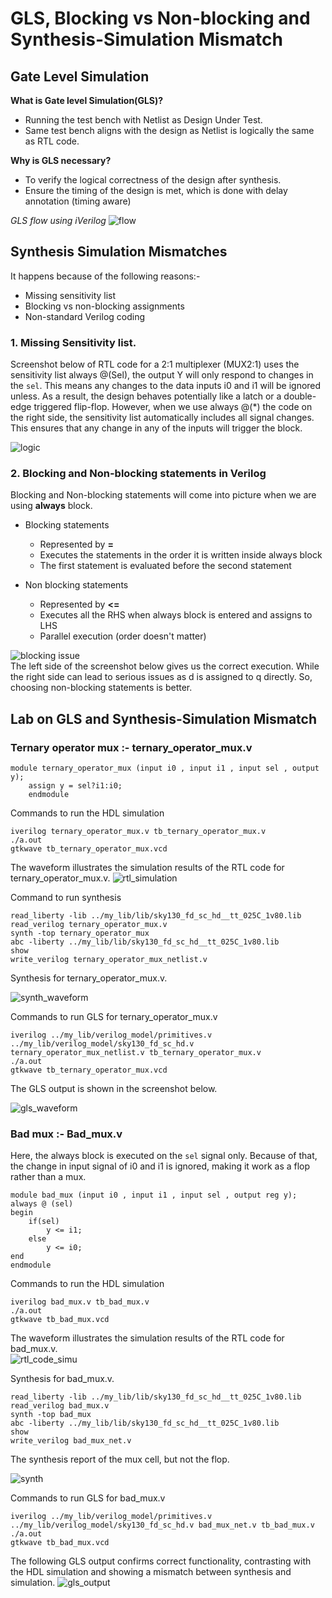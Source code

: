 # GLS, Blocking vs Non-blocking and Synthesis-Simulation Mismatch

## Gate Level Simulation

**What is Gate level Simulation(GLS)?**
  * Running the test bench with Netlist as Design Under Test.
  * Same test bench aligns with the design as Netlist is logically the same as RTL code.

**Why is GLS necessary?**
  * To verify the logical correctness of the design after synthesis.
  * Ensure the timing of the design is met, which is done with delay annotation (timing aware)

*GLS flow using iVerilog*
![flow](https://github.com/Dhruvid98/SFAL-VSD-SoC-Design/blob/main/Day%204/Images/GLS%20flow/GLS_flow.png)  

## Synthesis Simulation Mismatches

It happens because of the following reasons:-
* Missing sensitivity list
* Blocking vs non-blocking assignments
* Non-standard Verilog coding

### 1. Missing Sensitivity list. 

Screenshot below of RTL code for a 2:1 multiplexer (MUX2:1) uses the sensitivity list always @(Sel), the output Y will only respond to changes in the `sel`. This means any changes to the data inputs i0 and i1 will be ignored unless. As a result, the design behaves potentially like a latch or a double-edge triggered flip-flop. However, when we use always @(*) the code on the right side, the sensitivity list automatically includes all signal changes. This ensures that any change in any of the inputs will trigger the block.  

![logic](https://github.com/Dhruvid98/SFAL-VSD-SoC-Design/blob/main/Day%204/Images/Missing%20sensitivity%20list/logic.png)  

### 2. Blocking and Non-blocking statements in Verilog 

Blocking and Non-blocking statements will come into picture when we are using **always** block. 

* Blocking statements 
   - Represented by **=**
   - Executes the statements in the order it is written inside always block
   - The first statement is evaluated before the second statement

 * Non blocking statements
   - Represented by **<=**
   - Executes all the RHS when always block is entered and assigns to LHS
   - Parallel execution (order doesn't matter)

![blocking issue](https://github.com/Dhruvid98/SFAL-VSD-SoC-Design/blob/main/Day%204/Images/Blocking/Logic.png)  
The left side of the screenshot below gives us the correct execution. While the right side can lead to serious issues as d is assigned to q directly. So, choosing non-blocking statements is better.

## Lab on GLS and Synthesis-Simulation Mismatch

### Ternary operator mux :- ternary_operator_mux.v

```
module ternary_operator_mux (input i0 , input i1 , input sel , output y);
	assign y = sel?i1:i0;
	endmodule
```

Commands to run the HDL simulation 

```
iverilog ternary_operator_mux.v tb_ternary_operator_mux.v
./a.out
gtkwave tb_ternary_operator_mux.vcd
```

The waveform illustrates the simulation results of the RTL code for ternary_operator_mux.v. 
![rtl_simulation](https://github.com/Dhruvid98/SFAL-VSD-SoC-Design/blob/main/Day%204/Images/GLS%20flow/ternary_mux_rtl.png)  

Command to run synthesis 
```
read_liberty -lib ../my_lib/lib/sky130_fd_sc_hd__tt_025C_1v80.lib
read_verilog ternary_operator_mux.v
synth -top ternary_operator_mux
abc -liberty ../my_lib/lib/sky130_fd_sc_hd__tt_025C_1v80.lib
show
write_verilog ternary_operator_mux_netlist.v
```

Synthesis for ternary_operator_mux.v.

![synth_waveform](https://github.com/Dhruvid98/SFAL-VSD-SoC-Design/blob/main/Day%204/Images/GLS%20flow/ternary_synth.png)

Commands to run GLS for ternary_operator_mux.v 
```
iverilog ../my_lib/verilog_model/primitives.v ../my_lib/verilog_model/sky130_fd_sc_hd.v ternary_operator_mux_netlist.v tb_ternary_operator_mux.v
./a.out
gtkwave tb_ternary_operator_mux.vcd
```

The GLS output is shown in the screenshot below. 

![gls_waveform](https://github.com/Dhruvid98/SFAL-VSD-SoC-Design/blob/main/Day%204/Images/GLS%20flow/GLS_lab.png)  

### Bad mux :- Bad_mux.v 
Here, the always block is executed on the `sel` signal only. Because of that, the change in input signal of i0 and i1 is ignored, making it work as a flop rather than a mux. 
```
module bad_mux (input i0 , input i1 , input sel , output reg y);
always @ (sel)
begin
	if(sel)
		y <= i1;
	else 
		y <= i0;
end
endmodule
```

Commands to run the HDL simulation  

```
iverilog bad_mux.v tb_bad_mux.v
./a.out
gtkwave tb_bad_mux.vcd
```

The waveform illustrates the simulation results of the RTL code for bad_mux.v.  
![rtl_code_simu]() 

Synthesis for bad_mux.v.

```
read_liberty -lib ../my_lib/lib/sky130_fd_sc_hd__tt_025C_1v80.lib
read_verilog bad_mux.v
synth -top bad_mux
abc -liberty ../my_lib/lib/sky130_fd_sc_hd__tt_025C_1v80.lib
show
write_verilog bad_mux_net.v
```

The synthesis report of the mux cell, but not the flop.  

![synth]()  

Commands to run GLS for bad_mux.v
```
iverilog ../my_lib/verilog_model/primitives.v ../my_lib/verilog_model/sky130_fd_sc_hd.v bad_mux_net.v tb_bad_mux.v
./a.out
gtkwave tb_bad_mux.vcd
```

The following GLS output confirms correct functionality, contrasting with the HDL simulation and showing a mismatch between synthesis and simulation.
![gls_output]()
